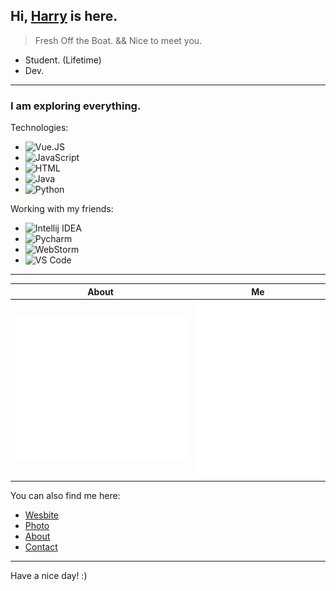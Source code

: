 <head>
  <link rel="stylesheet" href="https://cdn.jsdelivr.net/npm/@fortawesome/fontawesome-free/css/all.min.css">
</head>


## Hi, [Harry](https://www.harrly.com) is here.

> Fresh Off the Boat. && Nice to meet you.

- Student. (Lifetime)
- Dev.

---

### I am exploring everything.

Technologies:

- ![Vue.JS](https://img.shields.io/badge/-Vue.js-35495c.svg?&style=flat-square&logo=vue.js&logoColor=default)
- ![JavaScript](https://img.shields.io/badge/-JavaScript-black?style=flat-square&logo=JavaScript&logoColor=default)
- ![HTML](https://img.shields.io/badge/HTML5-white?style=flat-square&logo=HTML5&logoColor=default)
- ![Java](https://img.shields.io/badge/Java-ea3323?style=flat-square&logo=Java&logoColor=default)
- ![Python](https://img.shields.io/badge/Python-375a81?style=flat-square&logo=Python&logoColor=default)

Working with my friends:

- ![Intellij IDEA](https://img.shields.io/badge/Intellij%20IDEA-red?style=flat-square&logo=Intellij%20Idea&logoColor=default)
- ![Pycharm](https://img.shields.io/badge/Pycharm-375a81?style=flat-square&logo=Pycharm&logoColor=default)
- ![WebStorm](https://img.shields.io/badge/WebStorm-51a5dd?style=flat-square&logo=Webstorm&logoColor=default)
- ![VS Code](https://img.shields.io/badge/VS%20Code-007acc?style=flat-square&logo=Visual%20Studio%20Code&logoColor=default)

---

| About | Me |
| - | - |
| ![Metrics](./img/metrics/metrics.svg) | ![Metrics](./img/metrics/metrics.additional.svg) |

You can also find me here:

- [Wesbite](https://www.harrly.com)
- [Photo](https://photo.harrly.com)
- [About](https://blog.harrly.com/about)
- [Contact](mailto:hi@hiio.me)

---

Have a nice day! :)
